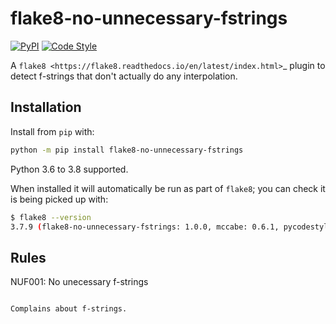 flake8-no-unnecessary-fstrings
==============================

[![PyPI](https://img.shields.io/pypi/v/flake8-no-unnecessary-fstrings.svg)](https://pypi.python.org/pypi/flake8-no-unnecessary-fstrings)
[![Code Style](https://img.shields.io/badge/code%20style-black-000000.svg)](https://github.com/python/black)

A `flake8 <https://flake8.readthedocs.io/en/latest/index.html>`_ plugin to detect
f-strings that don't actually do any interpolation.

Installation
------------

Install from ``pip`` with:

```sh
python -m pip install flake8-no-unnecessary-fstrings
```

Python 3.6 to 3.8 supported.

When installed it will automatically be run as part of ``flake8``; you can
check it is being picked up with:

```sh
$ flake8 --version
3.7.9 (flake8-no-unnecessary-fstrings: 1.0.0, mccabe: 0.6.1, pycodestyle: 2.5.0, pyflakes: 2.1.1) CPython 3.8.0 on Darwin
```

Rules
-----

NUF001: No unecessary f-strings
~~~~~~~~~~~~~~~~~~

Complains about f-strings.
